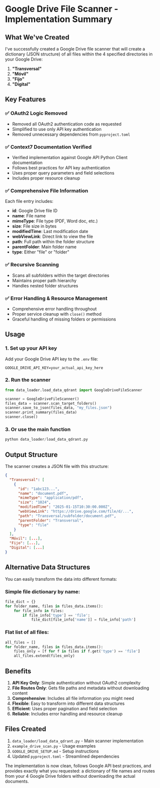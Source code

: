 # Google Drive File Scanner - Implementation Summary

## What We've Created

I've successfully created a Google Drive file scanner that will create a dictionary (JSON structure) of all files within the 4 specified directories in your Google Drive:

1. **"Transversal"**
2. **"Móvil"**
3. **"Fijo"**
4. **"Digital"**

## Key Features

### ✅ **OAuth2 Logic Removed**

- Removed all OAuth2 authentication code as requested
- Simplified to use only API key authentication
- Removed unnecessary dependencies from `pyproject.toml`

### ✅ **Context7 Documentation Verified**

- Verified implementation against Google API Python Client documentation
- Follows best practices for API key authentication
- Uses proper query parameters and field selections
- Includes proper resource cleanup

### ✅ **Comprehensive File Information**

Each file entry includes:

- **id**: Google Drive file ID
- **name**: File name
- **mimeType**: File type (PDF, Word doc, etc.)
- **size**: File size in bytes
- **modifiedTime**: Last modification date
- **webViewLink**: Direct link to view the file
- **path**: Full path within the folder structure
- **parentFolder**: Main folder name
- **type**: Either "file" or "folder"

### ✅ **Recursive Scanning**

- Scans all subfolders within the target directories
- Maintains proper path hierarchy
- Handles nested folder structures

### ✅ **Error Handling & Resource Management**

- Comprehensive error handling throughout
- Proper service cleanup with `close()` method
- Graceful handling of missing folders or permissions

## Usage

### 1. **Set up your API key**

Add your Google Drive API key to the `.env` file:

```env
GOOGLE_DRIVE_API_KEY=your_actual_api_key_here
```

### 2. **Run the scanner**

```python
from data_loader.load_data_qdrant import GoogleDriveFileScanner

scanner = GoogleDriveFileScanner()
files_data = scanner.scan_target_folders()
scanner.save_to_json(files_data, "my_files.json")
scanner.print_summary(files_data)
scanner.close()
```

### 3. **Or use the main function**

```python
python data_loader/load_data_qdrant.py
```

## Output Structure

The scanner creates a JSON file with this structure:

```json
{
  "Transversal": [
    {
      "id": "1abc123...",
      "name": "document.pdf",
      "mimeType": "application/pdf",
      "size": "1024",
      "modifiedTime": "2025-01-15T10:30:00.000Z",
      "webViewLink": "https://drive.google.com/file/d/...",
      "path": "Transversal/subfolder/document.pdf",
      "parentFolder": "Transversal",
      "type": "file"
    }
  ],
  "Móvil": [...],
  "Fijo": [...],
  "Digital": [...]
}
```

## Alternative Data Structures

You can easily transform the data into different formats:

### **Simple file dictionary by name:**

```python
file_dict = {}
for folder_name, files in files_data.items():
    for file_info in files:
        if file_info['type'] == 'file':
            file_dict[file_info['name']] = file_info['path']
```

### **Flat list of all files:**

```python
all_files = []
for folder_name, files in files_data.items():
    files_only = [f for f in files if f.get('type') == 'file']
    all_files.extend(files_only)
```

## Benefits

1. **API Key Only**: Simple authentication without OAuth2 complexity
2. **File Routes Only**: Gets file paths and metadata without downloading content
3. **Comprehensive**: Includes all file information you might need
4. **Flexible**: Easy to transform into different data structures
5. **Efficient**: Uses proper pagination and field selection
6. **Reliable**: Includes error handling and resource cleanup

## Files Created

1. `data_loader/load_data_qdrant.py` - Main scanner implementation
2. `example_drive_scan.py` - Usage examples
3. `GOOGLE_DRIVE_SETUP.md` - Setup instructions
4. Updated `pyproject.toml` - Streamlined dependencies

The implementation is now clean, follows Google API best practices, and provides exactly what you requested: a dictionary of file names and routes from your 4 Google Drive folders without downloading the actual documents.
